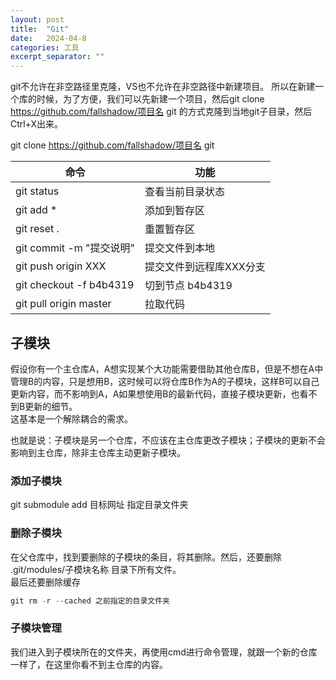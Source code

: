 ```yaml
---
layout: post
title:  "Git"
date:   2024-04-8
categories: 工具
excerpt_separator: ""
---
```


git不允许在非空路径里克隆，VS也不允许在非空路径中新建项目。
所以在新建一个库的时候，为了方便，我们可以先新建一个项目，然后git clone <https://github.com/fallshadow/项目名> git 的方式克隆到当地git子目录，然后Ctrl+X出来。

git clone <https://github.com/fallshadow/项目名> git

| 命令                     | 功能                    |
| ------------------------ | ----------------------- |
| git status               | 查看当前目录状态        |
| git add \*               | 添加到暂存区            |
| git reset .              | 重置暂存区              |
| git commit -m "提交说明" | 提交文件到本地          |
| git push origin XXX      | 提交文件到远程库XXX分支 |
| git checkout -f b4b4319  | 切到节点 b4b4319        |
| git pull origin master   | 拉取代码                |


## 子模块
假设你有一个主仓库A，A想实现某个大功能需要借助其他仓库B，但是不想在A中管理B的内容，只是想用B，这时候可以将仓库B作为A的子模块，这样B可以自己更新内容，而不影响到A，A如果想使用B的最新代码，直接子模块更新，也看不到B更新的细节。  
这基本是一个解除耦合的需求。

也就是说：子模块是另一个仓库，不应该在主仓库更改子模块；子模块的更新不会影响到主仓库，除非主仓库主动更新子模块。
### 添加子模块
git submodule add 目标网址 指定目录文件夹  

### 删除子模块
在父仓库中，找到要删除的子模块的条目，将其删除。然后，还要删除 .git/modules/子模块名称 目录下所有文件。  
最后还要删除缓存
```Cpp
git rm -r --cached 之前指定的目录文件夹
```
### 子模块管理
我们进入到子模块所在的文件夹，再使用cmd进行命令管理，就跟一个新的仓库一样了，在这里你看不到主仓库的内容。
